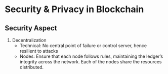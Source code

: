 # Security & Privacy in Blockchain

## Security Aspect
<ol>
  <li>
    Decentralization
    <ul type="a">
      <li>
        Technical: No central point of failure or control server, hence resilient to attacks
      </li>
      <li>
        Nodes: Ensure that each node follows rules, maintaining the ledger’s integrity across the network. Each of the nodes share the resources distributed.
      </li>
    </ul>
  </li>
</ol>
